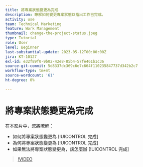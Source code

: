 ```yaml
---
title: 將專案狀態變更為完成
description: 瞭解如何變更專案狀態以指出工作已完成。
activity: use
team: Technical Marketing
feature: Work Management
thumbnail: change-the-project-status.jpeg
type: Tutorial
role: User
level: Beginner
last-substantial-update: 2023-05-12T00:00:00Z
jira: KT-10127
exl-id: e32f89f0-9b02-42e8-85b4-57fe461b1c36
source-git-commit: 5d8337dc369c6e7c664f110235847737d342b2c7
workflow-type: tm+mt
source-wordcount: '61'
ht-degree: 0%

---
```


# 將專案狀態變更為完成

在本影片中，您將瞭解：

* 如何將專案狀態變更為 [!UICONTROL 完成]
* 為何將專案狀態變更為 [!UICONTROL 完成]
* 如果無法將專案狀態變更為，該怎麼辦 [!UICONTROL 完成]

>[!VIDEO](https://video.tv.adobe.com/v/3419336/?quality=12&learn=on)
